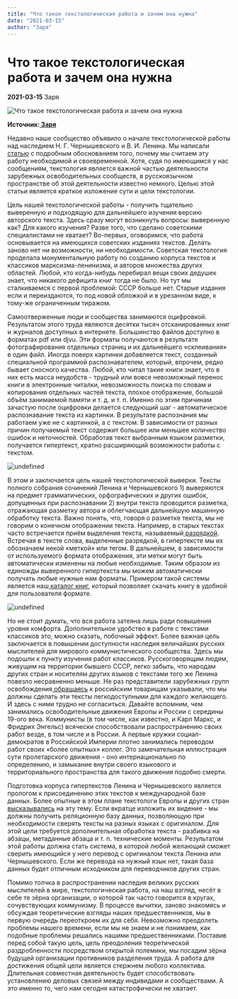 ```yaml
---
title: "Что такое текстологическая работа и зачем она нужна"
date: "2021-03-15"
author: "Заря"
---
```


# Что такое текстологическая работа и зачем она нужна

**2021-03-15** Заря

![Что такое текстологическая работа и зачем она нужна](https://cdnimg.rg.ru/img/content/186/45/44/iStock-949118068_d_850.jpg)

**Источник:[ Заря](https://vk.com/zarya_xyz)**

Недавно наше сообщество объявило о начале текстологической работы над наследием Н. Г. Чернышевского и В. И. Ленина. Мы написали[ статью](https://vk.com/@zarya_xyz-tekstologiya-i-iskry) с подробным обоснованием того, почему мы считаем эту работу необходимой и своевременной. Хотя, судя по имеющимся у нас сообщениям, текстология является важной частью деятельности зарубежных освободительных сообществ, в русскоязычном пространстве об этой деятельности известно немного. Целью этой статьи является краткое изложение сути и цели текстологии.

Цель нашей текстологической работы - получить тщательно выверенную и подходящую для дальнейшего изучения версию авторского текста. Здесь сразу могут возникнуть вопросы: выверенную как? Для какого изучения? Разве того, что сделано советскими специалистами не хватает? Во-первых, оговоримся, что работа основывается на имеющихся советских изданиях текстов. Делать заново нет ни возможности, ни необходимости. Советская текстология проделала монументальную работу по созданию корпуса текстов и классиков марксизма-ленинизма, и авторов множества других областей. Любой, кто когда-нибудь перебирал вещи своих дедушек знает, что никакого дефицита книг тогда не было. Но тут мы сталкиваемся с первой проблемой: СССР больше нет. Старые издания если и переиздаются, то под новой обложкой и в урезанном виде, к тому-же ограниченным тиражом.

Самоотверженные люди и сообщества занимаются оцифровкой. Результатом этого труда являются десятки тысяч отсканированных книг и журналов доступных в интернете. Большинство файлов доступно в форматах pdf или djvu. Эти форматы получаются в результате фотографирования отдельных страниц и их дальнейшего «склеивания» в один файл. Иногда поверх картинки добавляется текст, созданный специальной программой распознавателем, который, впрочем, редко бывает сносного качества. Любой, кто читал такие книги знает, что в них есть масса неудобств - трудный или вовсе невозможный перенос книги в электронные читалки, невозможность поиска по словам и копирования отдельных частей текста, плохое отображение, большой объём занимаемой памяти и т. д. и т. п. Именно по этим причинам зачастую после оцифровки делается следующий шаг - автоматическое распознавание текста из картинки. В результате распознания мы работаем уже не с картинкой, а с текстом. В зависимости от разных причин получаемый текст содержит большее или меньшее количество ошибок и неточностей. Обработав текст выбранным языком разметки, получается гипертекст, кратно расширяющий возможности работы с текстом.

![undefined](https://lh4.googleusercontent.com/Z1bJtUvFPPbgxFJ4RceS-ocOYpC2R1S_O0Qf7ag-X7C0Pi--Ob3epFGf-O87-QJQk_a0luxI9AJuiTk-eOiAxo_S6unj0WFCnVIYZG0iKFmndavtgqCwoY7B3GIm1S4uxH6QYhKc)

В этом и заключается цель нашей текстологической выверки. Тексты полного собрания сочинений Ленина и Чернышевского 1) выверяются на предмет грамматических, орфографических и других ошибок, допущенных при распознавании 2) внутри текста проводится разметка, отражающая разметку автора и облегчающая дальнейшую машинную обработку текста. Важно понять, что, говоря о разметке текста, мы не говорим о конечном отображении текста. Например, в старых текстах часто встречается приём выделения текста, называемый[ разрядкой](https://vk.com/away.php?to=https%3A%2F%2Fru.wikipedia.org%2Fwiki%2F%D0%E0%E7%F0%FF%E4%EA%E0_%28%F2%E8%EF%EE%E3%F0%E0%F4%E8%EA%E0%29&cc_key=). Встречая в тексте слова, выделенные разрядкой, в гипертексте мы их обозначаем некой «меткой» или тегом. В дальнейшем, в зависимости от используемого формата отображения, эти метки могут быть автоматически изменены на любые необходимые. Таким образом из единожды выверенного гипертекста мы можем автоматически получать любые нужные нам форматы. Примером такой системы является наш[ каталог книг](https://vk.com/away.php?to=https%3A%2F%2Fbooks.zarya.xyz%2F&cc_key=), который позволяет скачать книгу в удобной для пользователя формате.

![undefined](https://lh5.googleusercontent.com/G9ZN4UOkBnh8e6mzb_OivoAO8cNU8XMXE2CIb-VRD7XRy8VVPy3R1jaZ5TtubX-9BNY5I7hwEWmOpWLPHzjKUUOrnLES_fVYjsnq72PKN59O74veQ0IHEtuGVLeSJlulS29aAQLz)

Но не стоит думать, что вся работа затеяна лишь ради повышения уровня комфорта. Дополнительное удобство в работе с текстами классиков это, можно сказать, побочный эффект. Более важная цель заключается в повышении доступности наследия величайших русских мыслителей для мирового коммунистического сообщества. Здесь мы подошли к пункту изучения работ классиков. Русскоговорящим людям, живущим на территории бывшего СССР, легко забыть, что народам других стран и носителям других языков с текстами того же Ленина повезло несравненно меньше. Не раз представители зарубежных групп освобождения[ обращаясь](https://vk.com/away.php?to=http%3A%2F%2Fpropaganda-journal.net%2F10390.html&cc_key=) к российским товарищам указывали, что мы должны сделать эти тексты легкодоступными для каждого желающего. И здесь с ними трудно не согласиться. Давайте вспомним, чем занимались освободительные движения Европы и России с середины 19-ого века. Коммунисты (в том числе, как известно, и Карл Маркс, и Фридрих Энгельс) всячески способствовали распространению своих работ везде, в том числе и в России. А первые кружки социал-демократов в Российской Империи плотно занимались переводом работ своих «более опытных» коллег. Это замечательная иллюстрация сути пролетарского движения - оно интернационально по определению, и замыкание внутри своего языкового и территориального пространства для такого движения подобно смерти.

Подготовка корпуса гипертекстов Ленина и Чернышевского является прологом к присоединению этих текстов к международной базе данных. Более опытные в этом плане текстологи Европы и других стран[ высказывались](https://vk.com/away.php?to=http%3A%2F%2Fpropaganda-journal.net%2F10402.html&cc_key=) на эту тему. Если вкратце изложить их видение - мы должны получить реляционную базу данных, позволяющую при необходимости сверять тексты на разных языках с оригиналом. Для этой цели требуется дополнительная обработка текста - разбивка на абзацы, метаданные абзаца и т. п. технические моменты. Результатом этой работы должна стать система, в которой любой желающий сможет сверить имеющийся у него перевод с оригиналом текста Ленина или Чернышевского. Если же перевода на нужный язык нет, такая база данных будет отличным исходником для переводчиков других стран.

Помимо толчка в распространении наследия великих русских мыслителей в мире, текстологическая работа, на наш взгляд, несёт в себе те зёрна организации, о которой так часто говорится в кругах, сочувствующих коммунизму. В процессе вычитки, заново знакомясь и обсуждая теоретические взгляды наших предшественников, мы в первую очередь переоткроем их для себя. Невозможно преодолеть проблемы нашего времени, если мы не знаем и не понимаем, как подобные проблемы решались нашими предшественниками. Поставив перед собой такую цель, цель преодоления теоретической раздробленности посредством открытой полемики, мы посадим зёрна будущей организации противников разделения труда. А работа для достижения общей цели является стержнем любого коллектива. Длительная совместная деятельность будет способствовать установлению деловых связей между индивидами и сообществами. А это именно то, чего нам сегодня катастрофически не хватает.